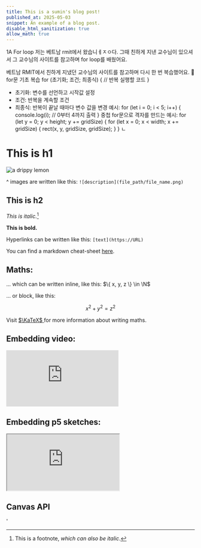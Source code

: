 ```yaml
---
title: This is a sumin's blog post!
published_at: 2025-05-03
snippet: An example of a blog post.
disable_html_sanitization: true
allow_math: true
---
```


1A
For loop
저는 베트남 rmit에서 왔습니ㅔㅈㅇ다. 그때 친하게 지낸 교수님이 있으셔서 그 교수님의 사이트를 참고하며 for loop를 배웠어요.

베트남 RMIT에서 친하게 지냈던 교수님의 사이트를 참고하며 다시 한 번 복습했어요.
📌 for문 기초 복습
for (초기화; 조건; 최종식) {
// 반복 실행할 코드
}

- 초기화: 변수를 선언하고 시작값 설정
- 조건: 반복을 계속할 조건
- 최종식: 반복이 끝날 때마다 변수 값을 변경
  예시:
  for (let i = 0; i < 5; i++) {
  console.log(i); // 0부터 4까지 출력
  }
  중첩 for문으로 격자를 만드는 예시:
  for (let y = 0; y < height; y += gridSize) {
  for (let x = 0; x < width; x += gridSize) {
  rect(x, y, gridSize, gridSize);
  }
  }
  ㄴ

# This is h1

![a drippy lemon](logo.svg)

^ images are written like this: `![description](file_path/file_name.png)`

## This is h2

_This is italic._[^1]

[^1]: This is a footnote, _which can also be italic_.

**This is bold.**

Hyperlinks can be written like this: `[text](https://URL)`

You can find a markdown cheat-sheet [here](https://www.markdownguide.org/cheat-sheet/).

## Maths:

... which can be written inline, like this: $\{ x, y, z \} \in \N$

... or block, like this:

$$ x^2 + y^2 = z^2 $$

Visit [ $\KaTeX$ ](https://katex.org/docs/supported#fractions-and-binomials) for more information about writing maths.

## Embedding video:

<iframe id="coding_train_video" src="https://www.youtube.com/embed/rI_y2GAlQFM?si=RDgjkpunxk1mQzMI" title="YouTube video player" frameborder="0" allow="accelerometer; autoplay; clipboard-write; encrypted-media; gyroscope; picture-in-picture; web-share" referrerpolicy="strict-origin-when-cross-origin" allowfullscreen></iframe>

<script type="module">

    console.log (`hello world! 🚀`)

    const iframe  = document.getElementById (`coding_train_video`)
    iframe.width  = iframe.parentNode.scrollWidth
    iframe.height = iframe.width * 9 / 16

</script>

## Embedding p5 sketches:

<iframe id="falling_falling" src="https://editor.p5js.org/capogreco/full/Fkg05m7aA"></iframe>

<script type="module">

    const iframe  = document.getElementById (`falling_falling`)
    iframe.width  = iframe.parentNode.scrollWidth
    iframe.height = iframe.width * 9 / 16 + 42

</script>

## Canvas API

<canvas id="canvas_example"></canvas>

<script type="module">
    const cnv = document.getElementById (`canvas_example`)
    cnv.width = cnv.parentNode.scrollWidth
    cnv.height = cnv.width * 9 / 16

    const ctx = cnv.getContext (`2d`)
    const pos = {
        x: -100,
        y: cnv.height / 2 - 50
    }
    
    function draw_frame () {
        ctx.fillStyle = `turquoise`
        ctx.fillRect (0, 0, cnv.width, cnv.height)

        ctx.fillStyle = `hotpink`
        ctx.fillRect (pos.x, pos.y, 100, 100)

        pos.x += 2

        if (pos.x > cnv.width) {
            pos.x = -100
        }

        requestAnimationFrame (draw_frame)
    }

    draw_frame ()
</script> '

